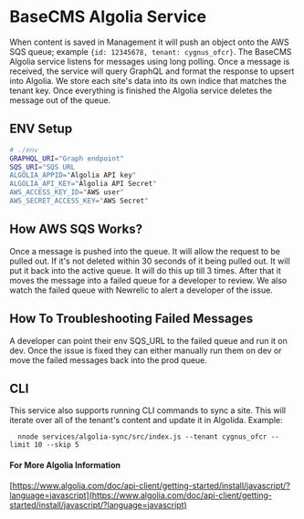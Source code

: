 # BaseCMS Algolia Service
When content is saved in Management it will push an object onto the AWS SQS queue; example `{id: 12345678, tenant: cygnus_ofcr}`. The BaseCMS Algolia service listens for messages using long polling. Once a message is received, the service will query GraphQL and format the response to upsert into Algolia. We store each site's data into its own indice that matches the tenant key. Once everything is finished the Algolia service deletes the message out of the queue.

## ENV Setup
```sh
# ./env
GRAPHQL_URI="Graph endpoint"
SQS_URI="SQS URL
ALGOLIA_APPID="Algolia API key"
ALGOLIA_API_KEY="Algolia API Secret"
AWS_ACCESS_KEY_ID="AWS user"
AWS_SECRET_ACCESS_KEY="AWS Secret"
```

## How AWS SQS Works?
Once a message is pushed into the queue. It will allow the request to be pulled out. If it's not deleted within 30 seconds of it being pulled out. It will put it back into the active queue. It will do this up till 3 times. After that it moves the message into a failed queue for a developer to review. We also watch the failed queue with Newrelic to alert a developer of the issue.

## How To Troubleshooting Failed Messages
A developer can point their env SQS_URL to the failed queue and run it on dev. Once the issue is fixed they can either manually run them on dev or move the failed messages back into the prod queue.

## CLI
This service also supports running CLI commands to sync a site. This will iterate over all of the tenant's content and update it in Algolida. Example:

      nnode services/algolia-sync/src/index.js --tenant cygnus_ofcr --limit 10 --skip 5

#### For More Algolia Information
[https://www.algolia.com/doc/api-client/getting-started/install/javascript/?language=javascript](https://www.algolia.com/doc/api-client/getting-started/install/javascript/?language=javascript)
